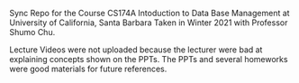 Sync Repo for the Course CS174A Intoduction to Data Base Management at University of California, Santa Barbara
Taken in Winter 2021 with Professor Shumo Chu. 

Lecture Videos were not uploaded because the lecturer were bad at explaining concepts shown on the PPTs.
The PPTs and several homeworks were good materials for future references. 

